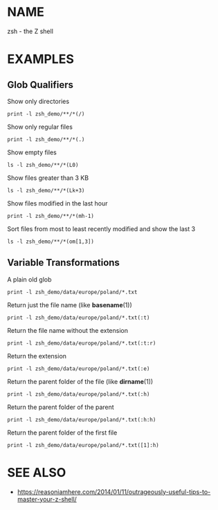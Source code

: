 # NAME

zsh - the Z shell

# EXAMPLES

## Glob Qualifiers

Show only directories

```
print -l zsh_demo/**/*(/)
```

Show only regular files

```
print -l zsh_demo/**/*(.)
```

Show empty files

```
ls -l zsh_demo/**/*(L0)
```

Show files greater than 3 KB

```
ls -l zsh_demo/**/*(Lk+3)
```

Show files modified in the last hour

```
print -l zsh_demo/**/*(mh-1)
```

Sort files from most to least recently modified and show the last 3

```
ls -l zsh_demo/**/*(om[1,3])
```

## Variable Transformations

A plain old glob

```
print -l zsh_demo/data/europe/poland/*.txt
```

Return just the file name (like **basename**(1))

```
print -l zsh_demo/data/europe/poland/*.txt(:t)
```

Return the file name without the extension

```
print -l zsh_demo/data/europe/poland/*.txt(:t:r)
```

Return the extension

```
print -l zsh_demo/data/europe/poland/*.txt(:e)
```

Return the parent folder of the file (like **dirname**(1))

```
print -l zsh_demo/data/europe/poland/*.txt(:h)
```

Return the parent folder of the parent

```
print -l zsh_demo/data/europe/poland/*.txt(:h:h)
```

Return the parent folder of the first file

```
print -l zsh_demo/data/europe/poland/*.txt([1]:h)
```

# SEE ALSO

- https://reasoniamhere.com/2014/01/11/outrageously-useful-tips-to-master-your-z-shell/

